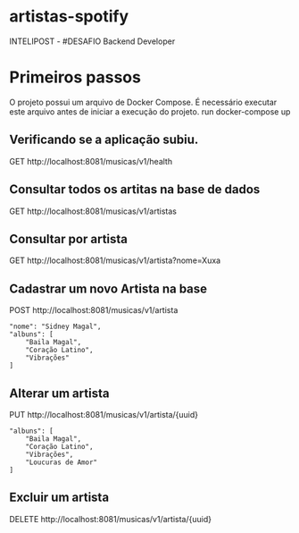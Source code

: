 # artistas-spotify

INTELIPOST - #DESAFIO Backend Developer

# Primeiros passos

O projeto possui um arquivo de Docker Compose. É necessário executar este arquivo antes de iniciar a execução do projeto.
run docker-compose up

## Verificando se a aplicação subiu.

GET http://localhost:8081/musicas/v1/health

## Consultar todos os artitas na base de dados

GET http://localhost:8081/musicas/v1/artistas

## Consultar por artista

GET http://localhost:8081/musicas/v1/artista?nome=Xuxa

## Cadastrar um novo Artista na base

POST http://localhost:8081/musicas/v1/artista

    "nome": "Sidney Magal",
    "albuns": [
        "Baila Magal",
        "Coração Latino",
        "Vibrações"
    ]

## Alterar um artista

PUT http://localhost:8081/musicas/v1/artista/{uuid}

  
    "albuns": [
        "Baila Magal",
        "Coração Latino",
        "Vibrações",
        "Loucuras de Amor"
    ]

## Excluir um artista

DELETE http://localhost:8081/musicas/v1/artista/{uuid}


